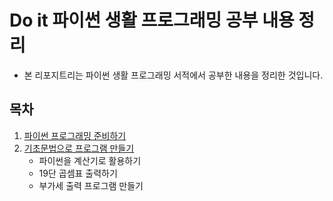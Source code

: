 # Do it 파이썬 생활 프로그래밍 공부 내용 정리

* 본 리포지트리는 파이썬 생활 프로그래밍 서적에서 공부한 내용을 정리한 것입니다.

## 목차
1. [파이썬 프로그래밍 준비하기](https://github.com/cpufilecode/python_life_codeing/tree/master/01)
2. [기초문법으로 프로그램 만들기](https://github.com/cpufilecode/python_life_codeing/tree/master/02)
   * 파이썬을 계산기로 활용하기
   * 19단 곱셈표 출력하기
   * 부가세 출력 프로그램 만들기
